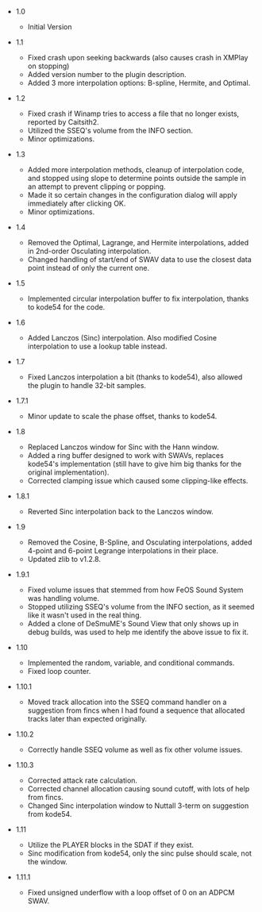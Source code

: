 - 1.0

    - Initial Version

- 1.1

    - Fixed crash upon seeking backwards (also causes crash in XMPlay on stopping)
    - Added version number to the plugin description.
    - Added 3 more interpolation options: B-spline, Hermite, and Optimal.

- 1.2

    - Fixed crash if Winamp tries to access a file that no longer exists, reported by Caitsith2.
    - Utilized the SSEQ's volume from the INFO section.
    - Minor optimizations.

- 1.3

    - Added more interpolation methods, cleanup of interpolation code, and stopped using slope to determine points outside the sample in an attempt to prevent clipping or popping.
    - Made it so certain changes in the configuration dialog will apply immediately after clicking OK.
    - Minor optimizations.

- 1.4

    - Removed the Optimal, Lagrange, and Hermite interpolations, added in 2nd-order Osculating interpolation.
    - Changed handling of start/end of SWAV data to use the closest data point instead of only the current one.

- 1.5

    - Implemented circular interpolation buffer to fix interpolation, thanks to kode54 for the code.

- 1.6

    - Added Lanczos (Sinc) interpolation. Also modified Cosine interpolation to use a lookup table instead.

- 1.7

    - Fixed Lanczos interpolation a bit (thanks to kode54), also allowed the plugin to handle 32-bit samples.

- 1.7.1

    - Minor update to scale the phase offset, thanks to kode54.

- 1.8

    - Replaced Lanczos window for Sinc with the Hann window.
    - Added a ring buffer designed to work with SWAVs, replaces kode54's implementation (still have to give him big thanks for the original implementation).
    - Corrected clamping issue which caused some clipping-like effects.

- 1.8.1

    - Reverted Sinc interpolation back to the Lanczos window.

- 1.9

    - Removed the Cosine, B-Spline, and Osculating interpolations, added 4-point and 6-point Legrange interpolations in their place.
    - Updated zlib to v1.2.8.

- 1.9.1

    - Fixed volume issues that stemmed from how FeOS Sound System was handling volume.
    - Stopped utilizing SSEQ's volume from the INFO section, as it seemed like it wasn't used in the real thing.
    - Added a clone of DeSmuME's Sound View that only shows up in debug builds, was used to help me identify the above issue to fix it.

- 1.10

    - Implemented the random, variable, and conditional commands.
    - Fixed loop counter.

- 1.10.1

    - Moved track allocation into the SSEQ command handler on a suggestion from fincs when I had found a sequence that allocated tracks later than expected originally.

- 1.10.2

    - Correctly handle SSEQ volume as well as fix other volume issues.

- 1.10.3

    - Corrected attack rate calculation.
    - Corrected channel allocation causing sound cutoff, with lots of help from fincs.
    - Changed Sinc interpolation window to Nuttall 3-term on suggestion from kode54.

- 1.11

    - Utilize the PLAYER blocks in the SDAT if they exist.
    - Sinc modification from kode54, only the sinc pulse should scale, not the window.

- 1.11.1

    - Fixed unsigned underflow with a loop offset of 0 on an ADPCM SWAV.

